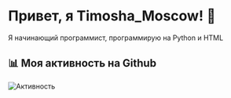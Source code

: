 # Привет, я Timosha_Moscow! 👋
Я начинающий программист, программирую на Python и HTML

## 📊 Моя активность на Github
![Активность](https://github-readme-stats.vercel.app/api?username=TimoshaMoscow&show_icons=true&theme=radical)

